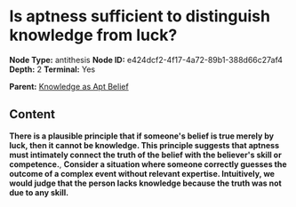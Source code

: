 # Is aptness sufficient to distinguish knowledge from luck?

**Node Type:** antithesis
**Node ID:** e424dcf2-4f17-4a72-89b1-388d66c27af4
**Depth:** 2
**Terminal:** Yes

**Parent:** [Knowledge as Apt Belief](knowledge-as-apt-belief.md)

## Content

**There is a plausible principle that if someone's belief is true merely by luck, then it cannot be knowledge. This principle suggests that aptness must intimately connect the truth of the belief with the believer's skill or competence.**, **Consider a situation where someone correctly guesses the outcome of a complex event without relevant expertise. Intuitively, we would judge that the person lacks knowledge because the truth was not due to any skill.**
